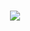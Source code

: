 <div align="center">

<h1>
  <img src="https://capsule-render.vercel.app/api?type=waving&color=timeGradient&height=200%C2%A7ion=footer&reversal=true&animation=twinkling&fontSize=70&fontAlignY=60&descAlignY=80&text=%E6%B4%9B%E6%9B%A6&desc=Ikaros-521%20Develop%20Organization" />
</h1>

</div>
